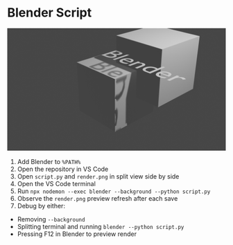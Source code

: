 # Blender Script

![](render.png)

1. Add Blender to `%PATH%`
2. Open the repository in VS Code
3. Open `script.py` and `render.png` in split view side by side
3. Open the VS Code terminal
4. Run `npx nodemon --exec blender --background --python script.py`
5. Observe the `render.png` preview refresh after each save
6. Debug by either:
  - Removing `--background`
  - Splitting terminal and running `blender --python script.py`
  - Pressing F12 in Blender to preview render
